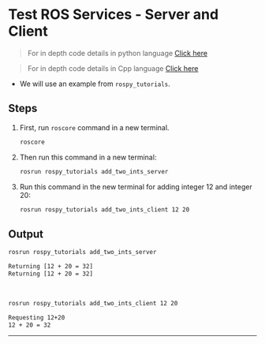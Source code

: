 # Test ROS Services - Server and Client

> For in depth code details in python language [Click here](http://wiki.ros.org/ROS/Tutorials/WritingServiceClient%28python%29)

> For in depth code details in Cpp language [Click here](http://wiki.ros.org/ROS/Tutorials/WritingServiceClient%28c%2B%2B%29)

- We will use an example from `rospy_tutorials`.

## Steps

1. First, run `roscore` command in a new terminal.
    ```bash
    roscore
    ```

1. Then run this command in a new terminal:
    ```bash
    rosrun rospy_tutorials add_two_ints_server 
    ```

1. Run this command in the new terminal for adding integer 12 and integer 20:
    ```bash
    rosrun rospy_tutorials add_two_ints_client 12 20
    ```

## Output
```bash
rosrun rospy_tutorials add_two_ints_server
```

```bash
Returning [12 + 20 = 32]
Returning [12 + 20 = 32]
```

<br />

```bash
rosrun rospy_tutorials add_two_ints_client 12 20
```

```bash
Requesting 12+20
12 + 20 = 32
```

---